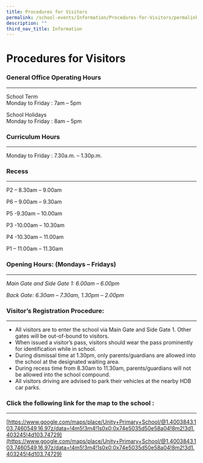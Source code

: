 ```yaml
---
title: Procedures for Visitors
permalink: /school-events/Information/Procedures-for-Visitors/permalink/
description: ""
third_nav_title: Information
---
```

Procedures for Visitors
=======================

### General Office Operating Hours
------------------------------

School Term  
Monday to Friday : 7am – 5pm

School Holidays  
Monday to Friday : 8am – 5pm

### Curriculum Hours
----------------

Monday to Friday : 7.30a.m. – 1.30p.m.

### Recess
------

P2 – 8.30am – 9.00am

P6 – 9.00am – 9.30am

P5 -9.30am – 10.00am

P3 -10.00am – 10.30am

P4 -10.30am – 11.00am

P1 – 11.00am – 11.30am

### **Opening Hours: (Mondays – Fridays)**
--------------------------------------

_Main Gate and Side Gate 1: 6.00am – 6.00pm_

_Back Gate: 6.30am – 7.30am, 1.30pm – 2.00pm_

### **Visitor’s Registration Procedure:**
-------------------------------------

*   All visitors are to enter the school via Main Gate and Side Gate 1. Other gates will be out-of-bound to visitors.
*   When issued a visitor’s pass, visitors should wear the pass prominently for identification while in school.
*   During dismissal time at 1.30pm, only parents/guardians are allowed into the school at the designated waiting area.
*   During recess time from 8.30am to 11.30am, parents/guardians will not be allowed into the school compound.
*   All visitors driving are advised to park their vehicles at the nearby HDB car parks.

### **Click the following link for the map to the school :**
--------------------------------------------------------

[https://www.google.com/maps/place/Unity+Primary+School/@1.4003843,103.7460549,16.97z/data=!4m5!3m4!1s0x0:0x74e5035d50e58a04!8m2!3d1.403245!4d103.74729](https://www.google.com/maps/place/Unity+Primary+School/@1.4003843,103.7460549,16.97z/data=!4m5!3m4!1s0x0:0x74e5035d50e58a04!8m2!3d1.403245!4d103.74729)